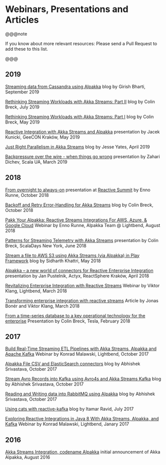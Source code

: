# Webinars, Presentations and Articles

@@@note

If you know about more relevant resources: Please send a Pull Request to add these to this list.

@@@


## 2019

[Streaming data from Cassandra using Alpakka](https://blog.knoldus.com/streaming-data-from-cassandra-using-alpakka/)
blog by Girish Bharti, September 2019

[Rethinking Streaming Workloads with Akka Streams: Part II](https://blog.colinbreck.com/rethinking-streaming-workloads-with-akka-streams-part-ii/)
blog by Colin Breck, July 2019

[Rethinking Streaming Workloads with Akka Streams: Part I](https://blog.colinbreck.com/rethinking-streaming-workloads-with-akka-streams-part-i/)
blog by Colin Breck, May 2019

[Reactive Integration with Akka Streams and Alpakka](https://www.youtube.com/watch?v=gUNiEZG8cbM)
presentation by Jacek Kunicki, GeeCON Kraków, May 2019

[Just Right Parallelism in Akka Streams](https://www.jesseyates.com/2019/04/07/just-right-parallelism-in-akka-streams.html)
blog by Jesse Yates, April 2019

[Backpressure over the wire - when things go wrong](https://www.youtube.com/watch?v=32RZoQOaucM)
presentation by Zahari Dichev, Scala UA, March 2019


## 2018

[From overnight to always-on](https://www.youtube.com/watch?v=Ab_GLQk4OLE&list=PLKKQHTLcxDVYw23SBLzqcbWkhX-cCUTr0&index=37&t=0s)
presentation at [Reactive Summit](https://www.reactivesummit.org/) by Enno Runne, October 2018

[Backoff and Retry Error-Handling for Akka Streams](https://blog.colinbreck.com/backoff-and-retry-error-handling-for-akka-streams/)
blog by Colin Breck, October 2018

[Pakk Your Alpakka: Reactive Streams Integrations For AWS, Azure, & Google Cloud](https://www.lightbend.com/blog/pakk-your-alpakka-reactive-streams-integrations-for-aws-azure-google-cloud)
Webinar by Enno Runne, Alpakka Team @ Lightbend, August 2018

[Patterns for Streaming Telemetry with Akka Streams](https://slideslive.com/38908774/patterns-for-streaming-telemetry-with-akka-streams)
presentation by Colin Breck, ScalaDays New York, June 2018

[Stream a file to AWS S3 using Akka Streams (via Alpakka) in Play Framework](https://blog.knoldus.com/stream-a-file-to-aws-s3-using-akka-streams-via-alpakka-in-play-framework/)
blog by Sidharth Khattri, May 2018

[Alpakka – a new world of connectors for Reactive Enterprise Integration](https://www.youtube.com/watch?v=EcNZ2mJZmCk)
presentation by Jan Pustelnik, Actyx, ReactSphere Kraków, April 2018

[Revitalizing Enterprise Integration with Reactive Streams](https://info.lightbend.com/webinar-revitalizing-enterprise-integration-with-reactive-streams-recording.html)
Webinar by Viktor Klang, Lightbend, March 2018

[Transforming enterprise integration with reactive streams](https://www.oreilly.com/content/transforming-enterprise-integration-with-reactive-streams/)
Article by Jonas Bonér and Viktor Klang, March 2018

[From a time-series database to a key operational technology for the enterprise](https://www.youtube.com/watch?v=3APiIht6oDY&feature=youtu.be&t=1298)
Presentation by Colin Breck, Tesla, February 2018

## 2017

[Build Real-Time Streaming ETL Pipelines with Akka Streams, Alpakka and Apache Kafka](https://www.lightbend.com/blog/build-real-time-streaming-etl-pipelines-with-akka-streams-alpakka-and-apache-kafka)
Webinar by Konrad Malawski, Lightbend, October 2017

[Alpakka File CSV and ElasticSearch connectors](https://abhsrivastava.github.io/2017/10/02/Alpkka-File-CSV-Elastic/)
blog by Abhishek Srivastava, October 2017

[Stream Avro Records into Kafka using Avro4s and Akka Streams Kafka](https://abhsrivastava.github.io/2017/10/02/Stream-Avro-Records-into-Kafka/)
blog by Abhishek Srivastava, October 2017

[Reading and Writing data into RabbitMQ using Alpakka](https://abhsrivastava.github.io/2017/10/03/Reading-Writing-Data-into-RabbitMQ-using-Alpakka/)
blog by Abhishek Srivastava, October 2017

[Using cats with reactive-kafka](https://iravid.com/posts/using-cats-with-reactive-kafka.html)
blog by Itamar Ravid, July 2017

[Exploring Reactive Integrations in Java 8 With Akka Streams, Alpakka, and Kafka](https://dzone.com/articles/exploring-reactive-integrations-in-java-8-with-akka-streams-alpakka-and-kafka)
Webinar by Konrad Malawski, Lightbend, Janary 2017

## 2016

[Akka Streams Integration, codename Alpakka](https://akka.io/blog/article/2016/08/23/intro-alpakka)
initial announcement of Akka Alpakka, August 2016
